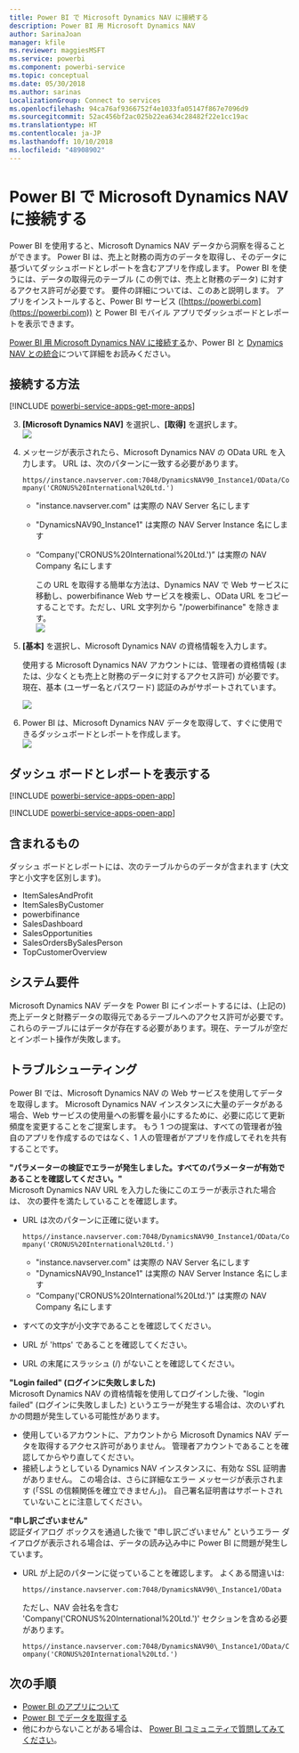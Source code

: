 ```yaml
---
title: Power BI で Microsoft Dynamics NAV に接続する
description: Power BI 用 Microsoft Dynamics NAV
author: SarinaJoan
manager: kfile
ms.reviewer: maggiesMSFT
ms.service: powerbi
ms.component: powerbi-service
ms.topic: conceptual
ms.date: 05/30/2018
ms.author: sarinas
LocalizationGroup: Connect to services
ms.openlocfilehash: 94ca76af9366752f4e1033fa05147f867e7096d9
ms.sourcegitcommit: 52ac456bf2ac025b22ea634c28482f22e1cc19ac
ms.translationtype: HT
ms.contentlocale: ja-JP
ms.lasthandoff: 10/10/2018
ms.locfileid: "48908902"
---
```

# <a name="connect-to-microsoft-dynamics-nav-with-power-bi"></a>Power BI で Microsoft Dynamics NAV に接続する
Power BI を使用すると、Microsoft Dynamics NAV データから洞察を得ることができます。 Power BI は、売上と財務の両方のデータを取得し、そのデータに基づいてダッシュボードとレポートを含むアプリを作成します。 Power BI を使うには、データの取得元のテーブル (この例では、売上と財務のデータ) に対するアクセス許可が必要です。 要件の詳細については、このあと説明します。 アプリをインストールすると、Power BI サービス ([https://powerbi.com](https://powerbi.com)) と Power BI モバイル アプリでダッシュボードとレポートを表示できます。 

[Power BI 用 Microsoft Dynamics NAV に接続する](https://app.powerbi.com/getdata/services/microsoft-dynamics-nav)か、Power BI と [Dynamics NAV との統合](https://powerbi.microsoft.com/integrations/microsoft-dynamics-nav)について詳細をお読みください。

## <a name="how-to-connect"></a>接続する方法
[!INCLUDE [powerbi-service-apps-get-more-apps](./includes/powerbi-service-apps-get-more-apps.md)]

3. **[Microsoft Dynamics NAV]** を選択し、**[取得]** を選択します。  
   ![](media/service-connect-to-microsoft-dynamics-nav/mdnav.png)
4. メッセージが表示されたら、Microsoft Dynamics NAV の OData URL を入力します。 URL は、次のパターンに一致する必要があります。
   
    `https//instance.navserver.com:7048/DynamicsNAV90_Instance1/OData/Company('CRONUS%20International%20Ltd.')`
   
   * "instance.navserver.com" は実際の NAV Server 名にします
   * "DynamicsNAV90\_Instance1" は実際の NAV Server Instance 名にします
   * “Company('CRONUS%20International%20Ltd.')” は実際の NAV Company 名にします
     
     この URL を取得する簡単な方法は、Dynamics NAV で Web サービスに移動し、powerbifinance Web サービスを検索し、OData URL をコピーすることです。ただし、URL 文字列から "/powerbifinance" を除きます。  
     ![](media/service-connect-to-microsoft-dynamics-nav/param.png)
5. **[基本]** を選択し、Microsoft Dynamics NAV の資格情報を入力します。
   
    使用する Microsoft Dynamics NAV アカウントには、管理者の資格情報 (または、少なくとも売上と財務のデータに対するアクセス許可) が必要です。  現在、基本 (ユーザー名とパスワード) 認証のみがサポートされています。
   
    ![](media/service-connect-to-microsoft-dynamics-nav/creds.png)
6. Power BI は、Microsoft Dynamics NAV データを取得して、すぐに使用できるダッシュボードとレポートを作成します。   
   ![](media/service-connect-to-microsoft-dynamics-nav/dashboard.png)

## <a name="view-the-dashboard-and-reports"></a>ダッシュ ボードとレポートを表示する
[!INCLUDE [powerbi-service-apps-open-app](./includes/powerbi-service-apps-open-app.md)]

[!INCLUDE [powerbi-service-apps-open-app](./includes/powerbi-service-apps-what-now.md)]

## <a name="whats-included"></a>含まれるもの
ダッシュ ボードとレポートには、次のテーブルからのデータが含まれます (大文字と小文字を区別します)。  

* ItemSalesAndProfit  
* ItemSalesByCustomer  
* powerbifinance  
* SalesDashboard  
* SalesOpportunities  
* SalesOrdersBySalesPerson  
* TopCustomerOverview  

## <a name="system-requirements"></a>システム要件
Microsoft Dynamics NAV データを Power BI にインポートするには、(上記の) 売上データと財務データの取得元であるテーブルへのアクセス許可が必要です。 これらのテーブルにはデータが存在する必要があります。現在、テーブルが空だとインポート操作が失敗します。

## <a name="troubleshooting"></a>トラブルシューティング
Power BI では、Microsoft Dynamics NAV の Web サービスを使用してデータを取得します。 Microsoft Dynamics NAV インスタンスに大量のデータがある場合、Web サービスの使用量への影響を最小にするために、必要に応じて更新頻度を変更することをご提案します。 もう 1 つの提案は、すべての管理者が独自のアプリを作成するのではなく、1 人の管理者がアプリを作成してそれを共有することです。

**"パラメーターの検証でエラーが発生しました。すべてのパラメーターが有効であることを確認してください。"**  
Microsoft Dynamics NAV URL を入力した後にこのエラーが表示された場合は、 次の要件を満たしていることを確認します。

* URL は次のパターンに正確に従います。
  
    `https//instance.navserver.com:7048/DynamicsNAV90_Instance1/OData/Company('CRONUS%20International%20Ltd.')`
  
  * "instance.navserver.com" は実際の NAV Server 名にします
  * "DynamicsNAV90\_Instance1" は実際の NAV Server Instance 名にします
  * “Company('CRONUS%20International%20Ltd.')” は実際の NAV Company 名にします
* すべての文字が小文字であることを確認してください。  
* URL が 'https' であることを確認してください。  
* URL の末尾にスラッシュ (/) がないことを確認してください。

**"Login failed" (ログインに失敗しました)**  
Microsoft Dynamics NAV の資格情報を使用してログインした後、"login failed" (ログインに失敗しました) というエラーが発生する場合は、次のいずれかの問題が発生している可能性があります。

* 使用しているアカウントに、アカウントから Microsoft Dynamics NAV データを取得するアクセス許可がありません。 管理者アカウントであることを確認してからやり直してください。
* 接続しようとしている Dynamics NAV インスタンスに、有効な SSL 証明書がありません。 この場合は、さらに詳細なエラー メッセージが表示されます (「SSL の信頼関係を確立できません」)。 自己署名証明書はサポートされていないことに注意してください。

**"申し訳ございません"**  
認証ダイアログ ボックスを通過した後で "申し訳ございません" というエラー ダイアログが表示される場合は、データの読み込み中に Power BI に問題が発生しています。

* URL が上記のパターンに従っていることを確認します。 よくある間違いは:
  
    `https//instance.navserver.com:7048/DynamicsNAV90\_Instance1/OData`
  
    ただし、NAV 会社名を含む 'Company('CRONUS%20International%20Ltd.')' セクションを含める必要があります。
  
    `https//instance.navserver.com:7048/DynamicsNAV90\_Instance1/OData/Company('CRONUS%20International%20Ltd.')`

## <a name="next-steps"></a>次の手順
* [Power BI のアプリについて](service-create-distribute-apps.md)
* [Power BI でデータを取得する](service-get-data.md)
* 他にわからないことがある場合は、 [Power BI コミュニティで質問してみてください](http://community.powerbi.com/)。

